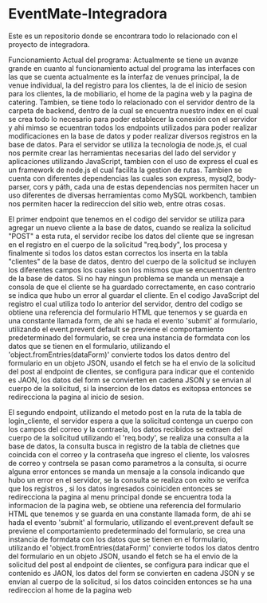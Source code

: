 # EventMate-Integradora
Este es un repositorio donde se encontrara todo lo relacionado con el proyecto de integradora.

Funcionamiento Actual del programa:
Actualmente se tiene un avanze grande en cuanto al funcionamiento actual del programa
las interfaces con las que se cuenta actualmente es la interfaz de venues principal,
la de venue individual, la del registro para los clientes, la de el inicio de sesion 
para los clientes, la de mobiliario, el home de la pagina web y la pagina de catering.
Tambien, se tiene todo lo relacionado con el servidor dentro de la carpeta de backend, dentro de la cual se encuentra nuestro index en el cual se crea todo lo necesario
para poder establecer la conexión con el servidor y ahi mimso se ecuentran todos los
endpoints utilizados para poder realizar modificaciones en la base de datos y poder
realizar diversos registros en la base de datos. Para el servidor se utiliza la tecnologia de node.js, el cual nos permite
crear las herramientas necesarias del lado del servidor y aplicaciones utilizando JavaScript, tambien con el uso de express el cual es un framework de node.js el cual facilita la gestion de rutas. Tambien se cuenta con diferentes dependencias las cuales son express, mysql2, body-parser, cors y páth, cada una de estas dependencias nos permiten hacer un uso diferentes de diversas 
herramientas como MySQL workbench, tambien nos permiten hacer la redireccion del sitio web, entre otras cosas.

El primer endpoint que tenemos en el codigo del servidor se utiliza para agregar un nuevo cliente a la base de datos, cuando se realiza la solicitud "POST" a esta ruta, el servidor recibe los datos del cliente que se ingresan en el registro en el cuerpo de la solicitud "req.body", los procesa y finalmente si todos los datos estan correctos los inserta en la tabla "clientes" de la base de datos, dentro del cuerpo de la solicitud se incluyen los diferentes campos los cuales son los mismos que se encuentran dentro de la base de datos. Si no hay ningun problema se manda un mensaje a consola de que el cliente se ha guardado correctamente, en caso contrario se indica que hubo un error al guardar el cliente.
En el codigo JavaScript del registro el cual utiliza todo lo anterior del servidor, dentro del codigo se obtiene una referencia del formulario HTML que tenemos y se guarda en una constante llamada form, de ahi se hada el evento 'submit' al formulario, utilizando el event.prevent default se previene el comportamiento predeterminado del formulario, se crea una instancia de formdata con los datos que se tienen en el formulario, utilizando el 'object.fromEntries(dataForm)' convierte todos los datos dentro del formulario en un objeto JSON, usando el fetch se ha el envio de la solicitud del post al endpoint de clientes, se configura para indicar que el contenido es JAON, los datos del form se convierten en cadena JSON y se envian al cuerpo de la solicitud, si la insercion de los datos es exitopsa entonces se redirecciona la pagina al inicio de sesion.

El segundo endpoint, utilizando el metodo post en la ruta de la tabla de login_cliente, el servidor espera a que la solicitud contenga un cuerpo con los campos del correo y la contraela, los datos recibidos se extraen del cuerpo de la solicitud utilizando el 'req.body', se realiza una consulta a la base de datos, la consulta busca in registro de la tabla de clietnes que coincida con el correo y la contraseña que ingreso el cliente, los valosres de correo y contrsela se pasan como parametros a la consulta, si ocurre alguna error entonces se manda un mensaje a la consola indicando que hubo un error en el servidor, se la consulta se realiza con exito se verifca que los registros , si los datos ingresados coiniciden entonces se redirecciona la pagina al menu principal donde se encuentra toda la informacion de la pagina web, se obtiene una referencia del formulario HTML que tenemos y se guarda en una constante llamada form, de ahi se hada el evento 'submit' al formulario, utilizando el event.prevent default se previene el comportamiento predeterminado del formulario, se crea una instancia de formdata con los datos que se tienen en el formulario, utilizando el 'object.fromEntries(dataForm)' convierte todos los datos dentro del formulario en un objeto JSON, usando el fetch se ha el envio de la solicitud del post al endpoint de clientes, se configura para indicar que el contenido es JAON, los datos del form se convierten en cadena JSON y se envian al cuerpo de la solicitud, si los datos coinciden entonces se ha una redireccion al home de la pagina web



